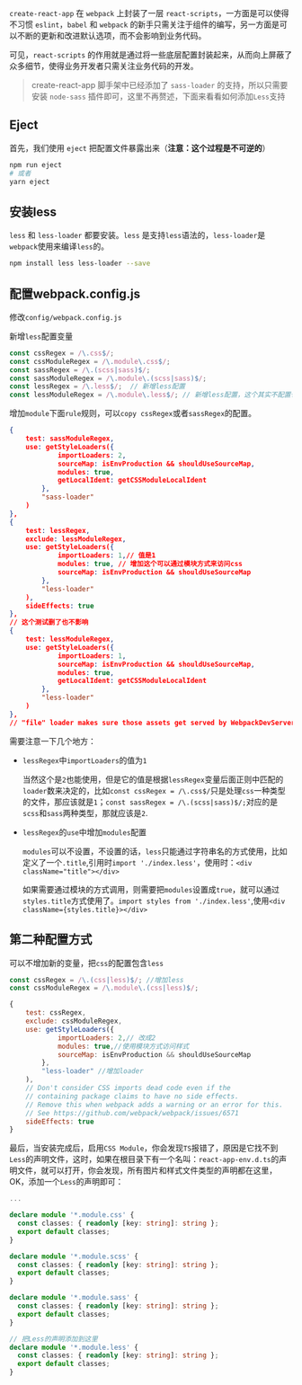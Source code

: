 `create-react-app` 在 `webpack` 上封装了一层 `react-scripts`，一方面是可以使得不习惯 `eslint`，`babel` 和 `webpack` 的新手只需关注于组件的编写，另一方面是可以不断的更新和改进默认选项，而不会影响到业务代码。

可见，`react-scripts` 的作用就是通过将一些底层配置封装起来，从而向上屏蔽了众多细节，使得业务开发者只需关注业务代码的开发。

> create-react-app 脚手架中已经添加了 `sass-loader` 的支持，所以只需要安装 `node-sass` 插件即可，这里不再赘述，下面来看看如何添加`Less`支持

## Eject

首先，我们使用 `eject` 把配置文件暴露出来（**注意：这个过程是不可逆的**）

```bash
npm run eject
# 或者
yarn eject
```

## 安装less

`less` 和 `less-loader` 都要安装。`less` 是支持`less`语法的，`less-loader`是`webpack`使用来编译`less`的。

```bash
npm install less less-loader --save
```

## 配置webpack.config.js

修改`config/webpack.config.js`

新增`less`配置变量

```javascript
const cssRegex = /\.css$/;
const cssModuleRegex = /\.module\.css$/;
const sassRegex = /\.(scss|sass)$/;
const sassModuleRegex = /\.module\.(scss|sass)$/;
const lessRegex = /\.less$/;  // 新增less配置
const lessModuleRegex = /\.module\.less$/; // 新增less配置，这个其实不配置也行
```

增加`module`下面`rule`规则，可以`copy cssRegex`或者`sassRegex`的配置。

```json
{
    test: sassModuleRegex,
    use: getStyleLoaders({
            importLoaders: 2,
            sourceMap: isEnvProduction && shouldUseSourceMap,
            modules: true,
            getLocalIdent: getCSSModuleLocalIdent
        },
        "sass-loader"
    )
},
{
    test: lessRegex,
    exclude: lessModuleRegex,
    use: getStyleLoaders({
            importLoaders: 1,// 值是1
            modules: true, // 增加这个可以通过模块方式来访问css
            sourceMap: isEnvProduction && shouldUseSourceMap
        },
        "less-loader"
    ),
    sideEffects: true
},
// 这个测试删了也不影响
{
    test: lessModuleRegex,
    use: getStyleLoaders({
            importLoaders: 1,
            sourceMap: isEnvProduction && shouldUseSourceMap,
            modules: true,
            getLocalIdent: getCSSModuleLocalIdent
        },
        "less-loader"
    )
},
// "file" loader makes sure those assets get served by WebpackDevServer.
```

需要注意一下几个地方：

- `lessRegex`中`importLoaders`的值为`1`

	当然这个是`2`也能使用，但是它的值是根据`lessRegex`变量后面正则中匹配的`loader`数来决定的，比如`const cssRegex = /\.css$/`只是处理`css`一种类型的文件，那应该就是`1`；`const sassRegex = /\.(scss|sass)$/;`对应的是`scss`和`sass`两种类型，那就应该是`2`.

- `lessRegex`的`use`中增加`modules`配置

	`modules`可以不设置，不设置的话，`less`只能通过字符串名的方式使用，比如定义了一个`.title`,引用时`import './index.less'`，使用时：`<div className="title"></div>`

	如果需要通过模块的方式调用，则需要把`modules`设置成`true`，就可以通过`styles.title`方式使用了。`import styles from './index.less'`,使用`<div className={styles.title}></div>`

## 第二种配置方式

可以不增加新的变量，把`css`的配置包含`less`

```javascript
const cssRegex = /\.(css|less)$/; //增加less
const cssModuleRegex = /\.module\.(css|less)$/;

{
    test: cssRegex,
    exclude: cssModuleRegex,
    use: getStyleLoaders({
            importLoaders: 2,// 改成2
            modules: true,//使用模块方式访问样式
            sourceMap: isEnvProduction && shouldUseSourceMap
        },
        "less-loader" //增加loader
    ),
    // Don't consider CSS imports dead code even if the
    // containing package claims to have no side effects.
    // Remove this when webpack adds a warning or an error for this.
    // See https://github.com/webpack/webpack/issues/6571
    sideEffects: true
}
```

最后，当安装完成后，启用`CSS Module`，你会发现`TS`报错了，原因是它找不到`Less`的声明文件，这时，如果在根目录下有一个名叫：`react-app-env.d.ts`的声明文件，就可以打开，你会发现，所有图片和样式文件类型的声明都在这里，OK，添加一个`Less`的声明即可：

```typescript
...

declare module '*.module.css' {
  const classes: { readonly [key: string]: string };
  export default classes;
}

declare module '*.module.scss' {
  const classes: { readonly [key: string]: string };
  export default classes;
}

declare module '*.module.sass' {
  const classes: { readonly [key: string]: string };
  export default classes;
}

// 把Less的声明添加到这里
declare module '*.module.less' {
  const classes: { readonly [key: string]: string };
  export default classes;
}
```


